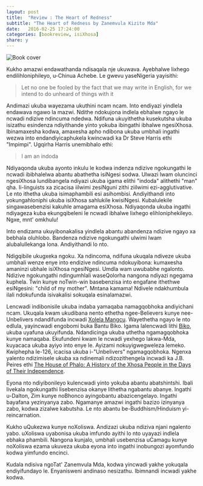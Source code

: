 ```yaml
---
layout: post
title:  "Review : The Heart of Redness"
subtitle: "The Heart of Redness by Zanemvula Kizito Mda"
date:   2016-02-25 17:24:00
categories: [bookreview, isiXhosa]
share: y
---
```



![Book cover](http://i.ebayimg.com/00/s/ODAwWDUyMQ==/z/Li4AAOSwWTRWt7Ex/$_20.JPG?set_id=8800005007)


Kukho amazwi endawathanda ndisaqala nje ukuwava. Ayebhalwe lixhego endilihloniphileyo, u-Chinua Achebe.
Le gwevu yaseNigeria yayisithi:

> Let no one be fooled by the fact that we may write in English, for we intend to do unheard of things with it

Andimazi ukuba wayezama ukuthini ncam ncam. Into endiyazi yindlela endawava ngawo la mazwi. Ndithe ndokujona indlela ebhalwe ngayo le ncwadi ndizive ndincuma ndedwa. Ndifuna ukuyithetha kusekutsha ukuba
isizathu esindenza ndiyithande yinto yokuba ibingathi ibhalwe ngesiXhosa. Ibinamaxesha kodwa,
amaxesha apho ndibona ukuba umbhali ingathi wezwa into endandiyicaphukela kwincwadi ka Dr Steve Harris
ethi "Impimpi". Ugqirha Harris unemibhalo ethi:

> I am an indoda

Ndiyaqonda ukuba ayonto inkulu le kodwa indenza ndizive ngokungathi le ncwadi ibibhalelwa abantu abathetha
isiNgesi sodwa. Ulwazi lwam oluncinci ngesiXhosa lundibangela ndiyazi ukuba igama elithi "indoda" alithethi
"man" qha. Ii-linguists xa zicacisa iilwimi zesiNguni zithi ziilwimi ezi-agglutivative. Le nto ithetha ukuba
isimaphambili esi asihombisi. Andiyithandi into yokungahloniphi ukuba isiXhosa sahlukile kwisiNgesi. Kubalulekile
singawasebenzisi kakuhle amagama esiXhosa. Ndiyaqonda ukuba ingathi ndiyageza kuba ekungqibeleni
le ncwadi ibhalwe lixhego elihloniphekileyo. Ngxe, mnt' omkhulu!

Into endizama ukuyibonakalisa yindlela abantu abandenza ndizive ngayo xa bebhala oluhlobo. Bandenza ndizive ngokungathi ulwimi lwam alubalullekanga lona. Andiyithandi lo nto.

Ndigqibile ukugxeka ngoku. Xa ndincoma, ndifuna ukuqala ndiveze ukuba umbhali wenze enye into endizive ndincuma ndokuyibona: kumaxesha amaninzi ubhale isiXhosa ngesiNgesi. Umdla wam
uwubabhe ngalonto. Ndizive ngokungathi ndingumhlali waseQolorha nangona ndiyazi ngegama kuphela. Twin kunye noTwin-win basebenzisa into engafane ithethwe esiNgesini: "child of my mother". Mntana kamama! Ndivele ndakhumbula ilali
ndokufunda isivakalisi sokuqala esinalamazwi.

Lencwadi indibonisile ukuba indaba yamaqaba namagqobhoka andiyichani ncam. Ukuqala kwam ukudibana nento ethetha
ngee-Believers kunye nee-Unbelivers ndandifunda incwadi [Xolela Mangcu](http://www.sociology.uct.ac.za/xolela-mangcu). Wayethetha ngayo le nto edlula, yayincwadi engobomi buka Bantu Biko. Igama lalencwadi lithi [Biko](http://www.nb.co.za/Books/12563), ukuba uyafuna ukuyifunda. Ndandicinga ukuba uthetha ngamagqobhoka kunye namaqaba. Ekufundeni kwam le ncwadi yexhego lakwa-Mda, kuyacaca ukuba ayiyo into enye le. Ayizami nokuyigwegweleza lemeko. Kwiphepha le-126, icacisa ukuba i-"Unbelivers"  ngamagqobhoka. Ngenxa yalento ndizimisele ukuba xa ndinemali
ndizozithengela incwadi ka J.B. Peires ethi [The House of Phalo: A History of the Xhosa People in the Days of Their Independence](http://www.bookdealers.co.za/products/the-house-of-phalo).

Eyona nto ndiyibonileyo kulencwadi yinto yokuba abantu abatshintshi. Ibali livekala ngokungathi lisebenzisa okanye
lithetha ngabantu abanye. Ingathi u-Dalton, Zim kunye noBhonco ayingobantu abazicengelayo. Ingathi bayafana yezinyanya zabo. Ngamanye amazwi ingathi bazizo izinyanya zabo, kodwa zizalwe kabutsha. Le nto abantu be-Buddhism/Hinduism yi-reincarnation.

Kukho uQukezwa kunye noXoliswa. Andizazi ukuba ndiziva njani ngalento yabo. uXoliswa uyabonisa ukuba imfundo ayithi
lo nto uyayazi indlela ebhaka phambili. Nangona kunjalo, umbhali usebenzisa uCamagu kunye noXoliswa ezama ukuveza
ukuba eyona into ingathi inobungozi ayomfundo kodwa yimfundo encinci.

Kudala ndisiva ngoTat' Zanemvula Mda, kodwa yincwadi yakhe yokuqala endiyifundayo le. Enyanisweni andinaso nesizathu. Ibimnandi incwadi yakhe kodwa.
